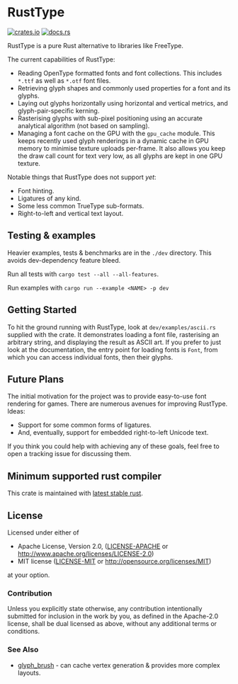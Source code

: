 # RustType
[![crates.io](https://img.shields.io/crates/v/rusttype.svg)](https://crates.io/crates/rusttype)
[![docs.rs](https://docs.rs/rusttype/badge.svg)](https://docs.rs/rusttype)

RustType is a pure Rust alternative to libraries like FreeType.

The current capabilities of RustType:

* Reading OpenType formatted fonts and font collections. This includes `*.ttf`
  as well as `*.otf` font files.
* Retrieving glyph shapes and commonly used properties for a font and its glyphs.
* Laying out glyphs horizontally using horizontal and vertical metrics, and
  glyph-pair-specific kerning.
* Rasterising glyphs with sub-pixel positioning using an accurate analytical
  algorithm (not based on sampling).
* Managing a font cache on the GPU with the `gpu_cache` module. This keeps
  recently used glyph renderings in a dynamic cache in GPU memory to minimise
  texture uploads per-frame. It also allows you keep the draw call count for
  text very low, as all glyphs are kept in one GPU texture.

Notable things that RustType does not support *yet*:

* Font hinting.
* Ligatures of any kind.
* Some less common TrueType sub-formats.
* Right-to-left and vertical text layout.

## Testing & examples
Heavier examples, tests & benchmarks are in the `./dev` directory. This avoids dev-dependency feature bleed.

Run all tests with `cargo test --all --all-features`.

Run examples with `cargo run --example <NAME> -p dev`

## Getting Started

To hit the ground running with RustType, look at `dev/examples/ascii.rs`
supplied with the crate. It demonstrates loading a font file, rasterising an
arbitrary string, and displaying the result as ASCII art. If you prefer to just
look at the documentation, the entry point for loading fonts is `Font`,
from which you can access individual fonts, then their glyphs.

## Future Plans

The initial motivation for the project was to provide easy-to-use font rendering for games.
There are numerous avenues for improving RustType. Ideas:

* Support for some common forms of ligatures.
* And, eventually, support for embedded right-to-left Unicode text.

If you think you could help with achieving any of these goals, feel free to open
a tracking issue for discussing them.

## Minimum supported rust compiler
This crate is maintained with [latest stable rust](https://gist.github.com/alexheretic/d1e98d8433b602e57f5d0a9637927e0c).

## License

Licensed under either of

 * Apache License, Version 2.0, ([LICENSE-APACHE](LICENSE-APACHE) or
   http://www.apache.org/licenses/LICENSE-2.0)
 * MIT license ([LICENSE-MIT](LICENSE-MIT) or
   http://opensource.org/licenses/MIT)

at your option.

### Contribution

Unless you explicitly state otherwise, any contribution intentionally submitted
for inclusion in the work by you, as defined in the Apache-2.0 license, shall be
dual licensed as above, without any additional terms or conditions.

### See Also

- [glyph_brush](https://github.com/alexheretic/glyph-brush) - can cache vertex generation & provides more complex layouts.
